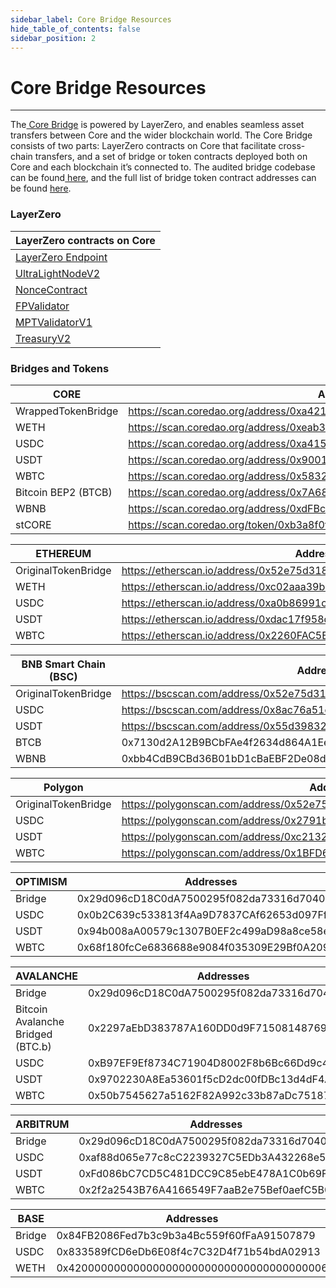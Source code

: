 ```yaml
---
sidebar_label: Core Bridge Resources
hide_table_of_contents: false
sidebar_position: 2
---
```


# Core Bridge Resources
---

The[ Core Bridge](https://bridge.coredao.org/) is powered by LayerZero, and enables seamless asset transfers between Core and the wider blockchain world. The Core Bridge consists of two parts: LayerZero contracts on Core that facilitate cross-chain transfers, and a set of bridge or token contracts deployed both on Core and each blockchain it’s connected to. The audited bridge codebase can be found[ here](https://github.com/LayerZero-Labs/wrapped-asset-bridge), and the full list of bridge token contract addresses can be found [here](./core-bridge-resources.md).

### LayerZero

| LayerZero contracts on Core                                                                       |
| ------------------------------------------------------------------------------------------------- |
| [LayerZero Endpoint](https://scan.coredao.org/address/0x9740ff91f1985d8d2b71494ae1a2f723bb3ed9e4) |
| [UltraLightNodeV2](https://scan.coredao.org/address/0x66a71dcef29a0ffbdbe3c6a460a3b5bc225cd675)   |
| [NonceContract](https://scan.coredao.org/address/0x2d61dcdd36f10b22176e0433b86f74567d529aaa)      |
| [FPValidator](https://scan.coredao.org/address/0x3c2269811836af69497e5f486a85d7316753cf62)        |
| [MPTValidatorV1](https://scan.coredao.org/address/0xb6319cc6c8c27a8f5daf0dd3df91ea35c4720dd7)     |
| [TreasuryV2](https://scan.coredao.org/address/0x5b19bd330a84c049b62d5b0fc2ba120217a18c1c)         |

### Bridges and Tokens

| CORE         | Addresses                                                                          |
| ------------ | ---------------------------------------------------------------------------------- |
| WrappedTokenBridge | https://scan.coredao.org/address/0xa4218e1f39da4aadac971066458db56e901bcbde  |
| WETH | https://scan.coredao.org/address/0xeab3ac417c4d6df6b143346a46fee1b847b50296                |
| USDC | https://scan.coredao.org/address/0xa4151b2b3e269645181dccf2d426ce75fcbdeca9                |
| USDT | https://scan.coredao.org/address/0x900101d06a7426441ae63e9ab3b9b0f63be145f1                |
| WBTC | https://scan.coredao.org/address/0x5832f53d147b3d6Cd4578B9CBD62425C7ea9d0Bd                |
| Bitcoin BEP2  (BTCB) | https://scan.coredao.org/address/0x7A6888c85eDBA8E38F6C7E0485212da602761C08                |
| WBNB | https://scan.coredao.org/address/0xdFBc618d3c48e553Cb197F42482A0795bef7fe28                |
| stCORE | https://scan.coredao.org/token/0xb3a8f0f0da9ffc65318aa39e55079796093029ad                |

| ETHEREUM         | Addresses                                                                  |
| ------------ | ------------------------------------------------------------------------------ |
| OriginalTokenBridge| https://etherscan.io/address/0x52e75d318cfb31f9a2edfa2dfee26b161255b233  |
| WETH | https://etherscan.io/address/0xc02aaa39b223fe8d0a0e5c4f27ead9083c756cc2                |
| USDC | https://etherscan.io/address/0xa0b86991c6218b36c1d19d4a2e9eb0ce3606eb48                |
| USDT | https://etherscan.io/address/0xdac17f958d2ee523a2206206994597c13d831ec7                |
| WBTC | https://etherscan.io/address/0x2260FAC5E5542a773Aa44fBCfeDf7C193bc2C599                |


| BNB Smart Chain (BSC)         | Addresses                                                    |
| ----------------------------- | ------------------------------------------------------------ |
| OriginalTokenBridge |https://bscscan.com/address/0x52e75d318cfb31f9a2edfa2dfee26b161255b233  |
| USDC | https://bscscan.com/address/0x8ac76a51cc950d9822d68b83fe1ad97b32cd580d                |
| USDT |https://bscscan.com/address/0x55d398326f99059ff775485246999027b3197955                 |
| BTCB | 0x7130d2A12B9BCbFAe4f2634d864A1Ee1Ce3Ead9c                                            |
| WBNB | 0xbb4CdB9CBd36B01bD1cBaEBF2De08d9173bc095c                                            |


| Polygon                       | Addresses                                                    |
| ----------------------------- | ------------------------------------------------------------ |
| OriginalTokenBridge | https://polygonscan.com/address/0x52e75d318cfb31f9a2edfa2dfee26b161255b233 |
| USDC| https://polygonscan.com/address/0x2791bca1f2de4661ed88a30c99a7a9449aa84174               |
| USDT | https://polygonscan.com/address/0xc2132d05d31c914a87c6611c10748aeb04b58e8f                |
| WBTC | https://polygonscan.com/address/0x1BFD67037B42Cf73acF2047067bd4F2C47D9BfD6 |


| OPTIMISM         | Addresses                                                                 |
| ----------------------------- | ------------------------------------------------------------ |
| Bridge                        | 0x29d096cD18C0dA7500295f082da73316d704031A                   |
| USDC                          | 0x0b2C639c533813f4Aa9D7837CAf62653d097Ff85                   |
| USDT                          | 0x94b008aA00579c1307B0EF2c499aD98a8ce58e58                   |
| WBTC                          | 0x68f180fcCe6836688e9084f035309E29Bf0A2095                   |

| AVALANCHE                     | Addresses                                                    |
| ----------------------------- | ------------------------------------------------------------ |
| Bridge                        | 0x29d096cD18C0dA7500295f082da73316d704031A                   |
| Bitcoin Avalanche Bridged (BTC.b) | 0x2297aEbD383787A160DD0d9F71508148769342E3               |
| USDC                          | 0xB97EF9Ef8734C71904D8002F8b6Bc66Dd9c48a6E                   |
| USDT                          | 0x9702230A8Ea53601f5cD2dc00fDBc13d4dF4A8c7                   |
| WBTC                          | 0x50b7545627a5162F82A992c33b87aDc75187B218                   |


| ARBITRUM                      | Addresses                                                    |
| ----------------------------- | ------------------------------------------------------------ |
| Bridge                        | 0x29d096cD18C0dA7500295f082da73316d704031A                   |
| USDC                          | 0xaf88d065e77c8cC2239327C5EDb3A432268e5831                   |
| USDT                          | 0xFd086bC7CD5C481DCC9C85ebE478A1C0b69FCbb9                   |
| WBTC                          | 0x2f2a2543B76A4166549F7aaB2e75Bef0aefC5B0f                   |

| BASE                     | Addresses                                                    |
| ----------------------------- | ------------------------------------------------------------ |
| Bridge                        | 0x84FB2086Fed7b3c9b3a4Bc559f60fFaA91507879                   |
| USDC                          | 0x833589fCD6eDb6E08f4c7C32D4f71b54bdA02913                   |
| WETH                          | 0x4200000000000000000000000000000000000006                   |

